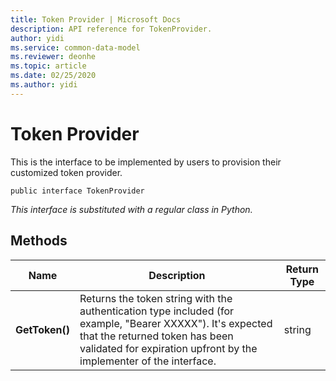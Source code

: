 ```yaml
---
title: Token Provider | Microsoft Docs
description: API reference for TokenProvider.
author: yidi
ms.service: common-data-model
ms.reviewer: deonhe 
ms.topic: article
ms.date: 02/25/2020
ms.author: yidi
---
```


# Token Provider

This is the interface to be implemented by users to provision their customized token provider.

```
public interface TokenProvider
```
*This interface is substituted with a regular class in Python.*

## Methods
|Name|Description|Return Type|
|---|---|---|
|**GetToken()**|Returns the token string with the authentication type included (for example, "Bearer XXXXX"). It's expected that the returned token has been validated for expiration upfront by the implementer of the interface.|string|
